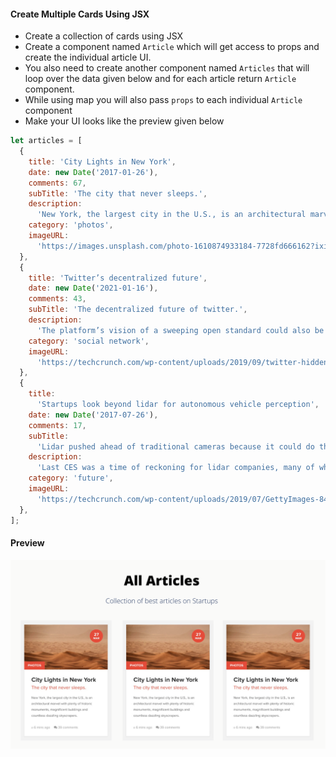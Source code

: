#### Create Multiple Cards Using JSX

- Create a collection of cards using JSX
- Create a component named `Article` which will get access to props and create the individual article UI.
- You also need to create another component named `Articles` that will loop over the data given below and for each article return `Article` component.
- While using map you will also pass `props` to each individual `Article` component
- Make your UI looks like the preview given below

```js
let articles = [
  {
    title: 'City Lights in New York',
    date: new Date('2017-01-26'),
    comments: 67,
    subTitle: 'The city that never sleeps.',
    description:
      'New York, the largest city in the U.S., is an architectural marvel with plenty of historic monuments, magnificent buildings and countless dazzling skyscrapers.',
    category: 'photos',
    imageURL:
      'https://images.unsplash.com/photo-1610874933184-7728fd666162?ixid=MXwxMjA3fDB8MHxlZGl0b3JpYWwtZmVlZHwzfHx8ZW58MHx8fA%3D%3D&ixlib=rb-1.2.1&auto=format&fit=crop&w=800&q=60',
  },
  {
    title: 'Twitter’s decentralized future',
    date: new Date('2021-01-16'),
    comments: 43,
    subTitle: 'The decentralized future of twitter.',
    description:
      'The platform’s vision of a sweeping open standard could also be the far-right’s internet endgame',
    category: 'social network',
    imageURL:
      'https://techcrunch.com/wp-content/uploads/2019/09/twitter-hidden-replies1.png?resize=1536,816',
  },
  {
    title:
      'Startups look beyond lidar for autonomous vehicle perception',
    date: new Date('2017-07-26'),
    comments: 17,
    subTitle:
      'Lidar pushed ahead of traditional cameras because it could do things they couldn’t',
    description:
      'Last CES was a time of reckoning for lidar companies, many of which were cratering due to a lack of demand from a (still) non-existent autonomous vehicle industry. ',
    category: 'future',
    imageURL:
      'https://techcrunch.com/wp-content/uploads/2019/07/GettyImages-846875220.jpg?w=1390&crop=1',
  },
];
```

#### Preview

![Article Card](../assets/articles.png)


